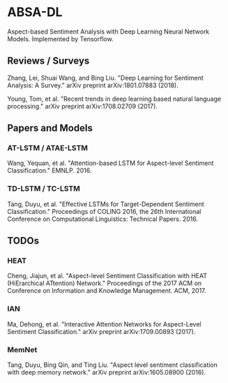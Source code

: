# ABSA-DL

Aspect-based Sentiment Analysis with Deep Learning Neural Network Models. Implemented by Tensorflow.

## Reviews / Surveys

Zhang, Lei, Shuai Wang, and Bing Liu. "Deep Learning for Sentiment Analysis: A Survey." arXiv preprint arXiv:1801.07883 (2018).

Young, Tom, et al. "Recent trends in deep learning based natural language processing." arXiv preprint arXiv:1708.02709 (2017).


## Papers and Models

### AT-LSTM / ATAE-LSTM

Wang, Yequan, et al. "Attention-based LSTM for Aspect-level Sentiment Classification." EMNLP. 2016.

### TD-LSTM / TC-LSTM

Tang, Duyu, et al. "Effective LSTMs for Target-Dependent Sentiment Classification." Proceedings of COLING 2016, the 26th International Conference on Computational Linguistics: Technical Papers. 2016.


## TODOs

### HEAT

Cheng, Jiajun, et al. "Aspect-level Sentiment Classification with HEAT (HiErarchical ATtention) Network." Proceedings of the 2017 ACM on Conference on Information and Knowledge Management. ACM, 2017.

### IAN

Ma, Dehong, et al. "Interactive Attention Networks for Aspect-Level Sentiment Classification." arXiv preprint arXiv:1709.00893 (2017).

### MemNet

Tang, Duyu, Bing Qin, and Ting Liu. "Aspect level sentiment classification with deep memory network." arXiv preprint arXiv:1605.08900 (2016).